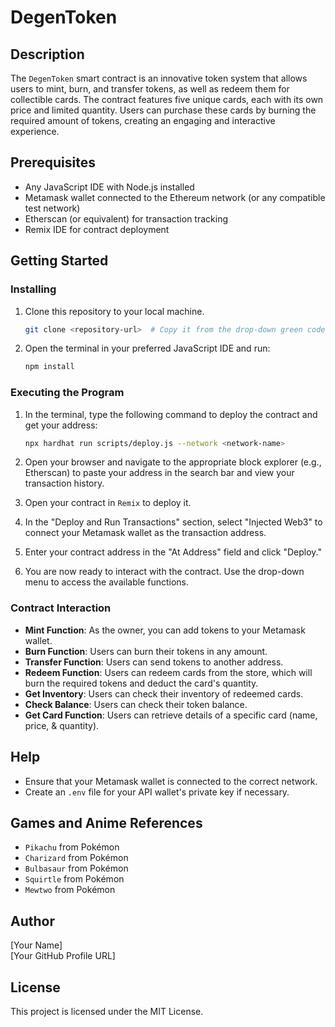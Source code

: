 # DegenToken

## Description

The `DegenToken` smart contract is an innovative token system that allows users to mint, burn, and transfer tokens, as well as redeem them for collectible cards. The contract features five unique cards, each with its own price and limited quantity. Users can purchase these cards by burning the required amount of tokens, creating an engaging and interactive experience.

## Prerequisites

- Any JavaScript IDE with Node.js installed
- Metamask wallet connected to the Ethereum network (or any compatible test network)
- Etherscan (or equivalent) for transaction tracking
- Remix IDE for contract deployment

## Getting Started

### Installing

1. Clone this repository to your local machine.

   ```bash
   git clone <repository-url>  # Copy it from the drop-down green code button on the repo
   ```

2. Open the terminal in your preferred JavaScript IDE and run:

   ```bash
   npm install
   ```

### Executing the Program

1. In the terminal, type the following command to deploy the contract and get your address:

   ```bash
   npx hardhat run scripts/deploy.js --network <network-name>
   ```

2. Open your browser and navigate to the appropriate block explorer (e.g., Etherscan) to paste your address in the search bar and view your transaction history.

3. Open your contract in `Remix` to deploy it.

4. In the "Deploy and Run Transactions" section, select "Injected Web3" to connect your Metamask wallet as the transaction address.

5. Enter your contract address in the "At Address" field and click "Deploy."

6. You are now ready to interact with the contract. Use the drop-down menu to access the available functions.

### Contract Interaction

- **Mint Function**: As the owner, you can add tokens to your Metamask wallet.
- **Burn Function**: Users can burn their tokens in any amount.
- **Transfer Function**: Users can send tokens to another address.
- **Redeem Function**: Users can redeem cards from the store, which will burn the required tokens and deduct the card's quantity.
- **Get Inventory**: Users can check their inventory of redeemed cards.
- **Check Balance**: Users can check their token balance.
- **Get Card Function**: Users can retrieve details of a specific card (name, price, & quantity).

## Help

- Ensure that your Metamask wallet is connected to the correct network.
- Create an `.env` file for your API wallet's private key if necessary.

## Games and Anime References

- `Pikachu` from Pokémon
- `Charizard` from Pokémon
- `Bulbasaur` from Pokémon
- `Squirtle` from Pokémon
- `Mewtwo` from Pokémon

## Author

[Your Name]  
[Your GitHub Profile URL]

## License

This project is licensed under the MIT License.
